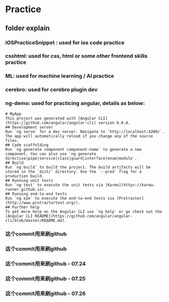 # Practice

## folder explain

### iOSPracticeSnippet : used for ios code practice

### csshtml: used for css, html or some other frontend skills practice

### ML: used for machine learning / AI practice

### cerebro: used for cerebro plugin dev

### ng-demo: used for practicing angular, details as below:
    # MyApp
    This project was generated with [Angular CLI](https://github.com/angular/angular-cli) version 6.0.8.
    ## Development server
    Run `ng serve` for a dev server. Navigate to `http://localhost:4200/`. The app will automatically reload if you change any of the source files.
    ## Code scaffolding
    Run `ng generate component component-name` to generate a new component. You can also use `ng generate directive|pipe|service|class|guard|interface|enum|module`.
    ## Build
    Run `ng build` to build the project. The build artifacts will be stored in the `dist/` directory. Use the `--prod` flag for a production build.
    ## Running unit tests
    Run `ng test` to execute the unit tests via [Karma](https://karma-runner.github.io).
    ## Running end-to-end tests
    Run `ng e2e` to execute the end-to-end tests via [Protractor](http://www.protractortest.org/).
    ## Further help
    To get more help on the Angular CLI use `ng help` or go check out the [Angular CLI README](https://github.com/angular/angular-cli/blob/master/README.md).

### 这个commit用来刷github
### 这个commit用来刷github
### 这个commit用来刷github - 07.24
### 这个commit用来刷github - 07.25
### 这个commit用来刷github - 07.26